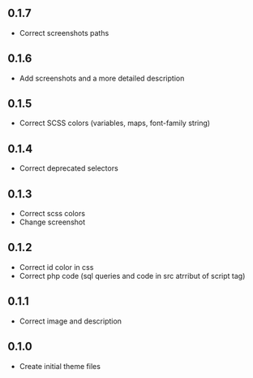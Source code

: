 
## 0.1.7
* Correct screenshots paths

## 0.1.6
* Add screenshots and a more detailed description

## 0.1.5
* Correct SCSS colors (variables, maps, font-family string)

## 0.1.4
* Correct deprecated selectors

## 0.1.3
* Correct scss colors
* Change screenshot

## 0.1.2
* Correct id color in css
* Correct php code (sql queries and code in src atrribut of script tag)

## 0.1.1
* Correct image and description

## 0.1.0
* Create initial theme files
